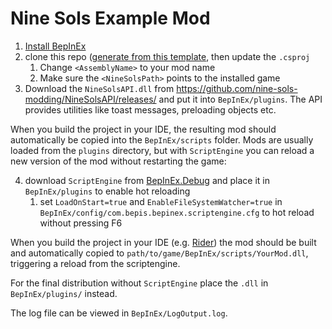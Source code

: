 # Nine Sols Example Mod

1. [Install BepInEx](https://docs.bepinex.dev/articles/user_guide/installation/index.html)
2. clone this repo ([generate from this template](https://github.com/new?template_name=NineSols-TAS&template_owner=jakobhellermann), then update the `.csproj`
    1. Change `<AssemblyName>` to your mod name
    2. Make sure the `<NineSolsPath>` points to the installed game
3. Download the `NineSolsAPI.dll` from https://github.com/nine-sols-modding/NineSolsAPI/releases/ and put it into `BepInEx/plugins`. The API provides utilities like toast messages, preloading objects etc.

When you build the project in your IDE, the resulting mod should automatically be copied into the `BepInEx/scripts` folder. Mods are usually loaded from the `plugins` directory, but with `ScriptEngine` you can reload a new version of the mod without restarting the game:

4. download `ScriptEngine` from [BepInEx.Debug](https://github.com/BepInEx/BepInEx.Debug/releases/tag/r10)
   and place it in `BepInEx/plugins` to enable hot reloading
   1. set `LoadOnStart=true` and `EnableFileSystemWatcher=true` in `BepInEx/config/com.bepis.bepinex.scriptengine.cfg` to hot reload without pressing F6

When you build the project in your IDE (e.g. [Rider](https://www.jetbrains.com/de-de/rider/)) the mod should be built
and automatically copied to `path/to/game/BepInEx/scripts/YourMod.dll`, triggering a reload from the scriptengine.

For the final distribution without `ScriptEngine` place the `.dll` in `BepInEx/plugins/` instead.

The log file can be viewed in `BepInEx/LogOutput.log`.
